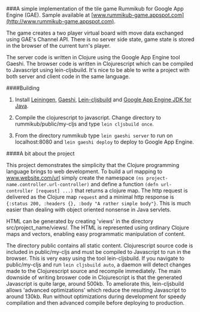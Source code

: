 ###A simple implementation of the tile game Rummikub for Google App Engine (GAE).
Sample available at [www.rummikub-game.appspot.com](http://www.rummikub-game.appspot.com).

The game creates a two player virtual board with move data exchanged using GAE's Channel API.  There is no server side state, game state is stored in the browser of the current turn's player.

The server code is written in Clojure using the Google App Engine tool Gaeshi.  The browser code is written in Clojurescript which can be compiled to Javascript using lein-cljsbuild.  It's nice to be able to write a project with both server and client code in the same language.

####Building

1)  Install [Leiningen](https://github.com/technomancy/leiningen), [Gaeshi](https://github.com/slagyr/gaeshi), [Lein-cljsbuild](https://github.com/emezeske/lein-cljsbuild) and [Google App Engine JDK for Java](https://developers.google.com/appengine/downloads#Google_App_Engine_SDK_for_Java).

2)  Compile the clojurescript to javascript.  Change directory to rummikub/public/my-cljs and type `lein cljsbuild once`.

3)  From the directory rummikub type `lein gaeshi server` to run on localhost:8080 and `lein gaeshi deploy` to deploy to Google App Engine.

####A bit about the project

This project demonstrates the simplicity that the Clojure programming language brings to web development.  To build a url mapping to www.website.com/url simply create the namespace `(ns project-name.controller.url-controller)` and define a function `(defn url-controller [request] ...)` that returns a clojure map.  The http request is delivered as the Clojure map `request` and a minimal http response is `{:status 200, :headers {}, :body "A rather simple body"}`.  This is much easier than dealing with object oriented nonsense in Java servlets.

HTML can be generated by creating 'views' in the directory src/project_name/views/.  The HTML is represented using ordinary Clojure maps and vectors, enabling easy programmatic manipulation of content.

The directory public contains all static content.  Clojurescript source code is included in public/my-cljs and must be compiled to Javascript to run in the browser.  This is very easy using the tool lein-cljsbuild.  If you navigate to public/my-cljs and run `lein cljsbuild auto`, a daemon will detect changes made to the Clojurescript source and recompile immediately.  The main downside of writing broswer code in Clojurescript is that the generated Javascript is quite large, around 500kb.  To ameliorate this, lein-cljsbuild allows 'advanced optimizations' which reduce the resulting Javascript to around 130kb.  Run without optimizations during development for speedy compilation and then advanced compile before deploying to production.
